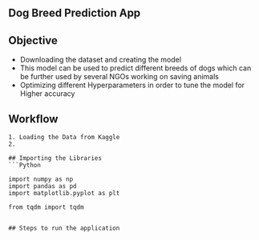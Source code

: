 ## Dog Breed Prediction App



## Objective

- Downloading the dataset and creating the model
- This model can be used to predict different breeds of dogs which can be further used by several NGOs working on saving animals 
- Optimizing different Hyperparameters in order to tune the model for Higher accuracy


## Workflow
```
1. Loading the Data from Kaggle
2. 

## Importing the Libraries
```Python

import numpy as np
import pandas as pd
import matplotlib.pyplot as plt

from tqdm import tqdm 


## Steps to run the application
